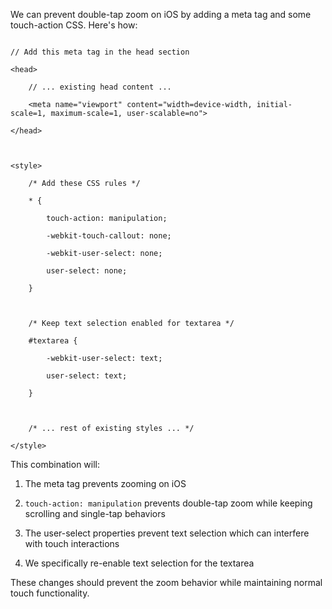 We can prevent double-tap zoom on iOS by adding a meta tag and some touch-action CSS. Here's how:  

```javascript:index.php

// Add this meta tag in the head section

<head>

    // ... existing head content ...

    <meta name="viewport" content="width=device-width, initial-scale=1, maximum-scale=1, user-scalable=no">

</head>

  

<style>

    /* Add these CSS rules */

    * {

        touch-action: manipulation;

        -webkit-touch-callout: none;

        -webkit-user-select: none;

        user-select: none;

    }

  

    /* Keep text selection enabled for textarea */

    #textarea {

        -webkit-user-select: text;

        user-select: text;

    }

  

    /* ... rest of existing styles ... */

</style>

```

  

  

This combination will:

1. The meta tag prevents zooming on iOS

2. `touch-action: manipulation` prevents double-tap zoom while keeping scrolling and single-tap behaviors

3. The user-select properties prevent text selection which can interfere with touch interactions

4. We specifically re-enable text selection for the textarea

  

These changes should prevent the zoom behavior while maintaining normal touch functionality.